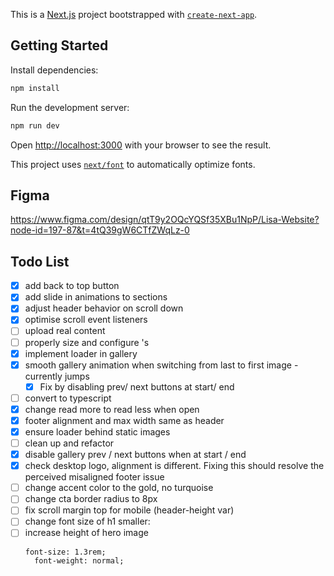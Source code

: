This is a [Next.js](https://nextjs.org/) project bootstrapped with [`create-next-app`](https://github.com/vercel/next.js/tree/canary/packages/create-next-app).

## Getting Started

Install dependencies:

```bash
npm install
```

Run the development server:

```bash
npm run dev
```

Open [http://localhost:3000](http://localhost:3000) with your browser to see the result.

This project uses [`next/font`](https://nextjs.org/docs/basic-features/font-optimization) to automatically optimize fonts.

## Figma

https://www.figma.com/design/qtT9y2OQcYQSf35XBu1NpP/Lisa-Website?node-id=197-87&t=4tQ39gW6CTfZWqLz-0

## Todo List

- [x] add back to top button
- [x] add slide in animations to sections
- [x] adjust header behavior on scroll down
- [x] optimise scroll event listeners
- [ ] upload real content
- [ ] properly size and configure <Image>'s
- [x] implement loader in gallery
- [x] smooth gallery animation when switching from last to first image - currently jumps
  - [x] Fix by disabling prev/ next buttons at start/ end
- [ ] convert to typescript
- [x] change read more to read less when open
- [x] footer alignment and max width same as header
- [x] ensure loader behind static images
- [ ] clean up and refactor
- [x] disable gallery prev / next buttons when at start / end
- [x] check desktop logo, alignment is different. Fixing this should resolve the perceived misaligned footer issue
- [ ] change accent color to the gold, no turquoise
- [ ] change cta border radius to 8px
- [ ] fix scroll margin top for mobile (header-height var)
- [ ] change font size of h1 smaller:
- [ ] increase height of hero image
  ```
  font-size: 1.3rem;
    font-weight: normal;
  ```
